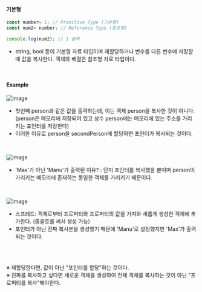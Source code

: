 #### 기본형
```JavaScript
const number= 1; // Primitive Type (기본형)
const num2= number; // Reference Type (참조형)

console.log(num2); // 1 출력
```
- string, bool 등이 기본형 자료 타입이며 재할당하거나 변수를 다른 변수에 저장할 때 값을 복사한다. 객체와 배열은 참조형 자료 타입이다.

<br>

#### Example
![image](https://user-images.githubusercontent.com/79950504/181316755-4e0b1fef-4753-47a3-82df-47077beea3bf.png)
- 첫번째 person과 같은 값을 출력하는데, 이는 객체 person을 복사한 것이 아니다. (person은 메모리에 저장되어 있고 상수 person에는 메모리에 있는 주소를 가리키는 포인터를 저장한다)
- 이러한 이유로 person을 secondPerson에 할당하면 포인터가 복사되는 것이다.

<br>

![image](https://user-images.githubusercontent.com/79950504/181321912-4229b9be-71da-44dd-b516-dc851cae5c65.png)
- 'Max'가 아닌 'Manu'가 출력된 이유? : 단지 포인터를 복사했을 뿐이며 person이 가리키는 메모리에 존재하는 동일한 객체를 가리키기 때문이다.

<br>

![image](https://user-images.githubusercontent.com/79950504/181331572-274cabb0-482f-4ee9-87ad-6b482e2aa794.png)
- 스프레드: 객체로부터 프로퍼티와 프로퍼티의 값을 가져와 새롭게 생성한 객체에 추가한다. (중괄호를 써서 생성 가능) 
- 포인터가 아닌 진짜 복사본을 생성했기 때문에 'Manu'로 설정했지만 'Max'가 출력되는 것이다. 

<br>
<br>

※ 재할당한다면, 값이 아닌 "포인터를 할당"하는 것이다.  
※ 진짜를 복사하고 싶다면 새로운 객체를 생성하여 전체 객체를 복사하는 것이 아닌 "프로퍼티를 복사"해야한다.
